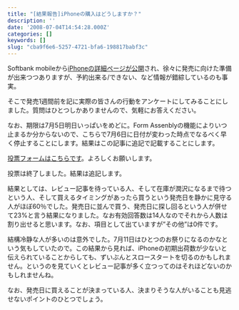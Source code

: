 ```yaml
---
title: "[結果報告]iPhoneの購入はどうしますか？"
description: ''
date: '2008-07-04T14:54:28.000Z'
categories: []
keywords: []
slug: "cba9f6e6-5257-4721-bfa6-198817babf3c"
---
```

Softbank mobileから[iPhoneの詳細ページが公開](http://mb.softbank.jp/mb/iphone/index.html)され、徐々に発売に向けた準備が出来つつありますが、予約出来る/できない、など情報が錯綜しているのも事実。

そこで発売1週間前を記に実際の皆さんの行動をアンケートにしてみることにしました。質問はひとつしかありませんので、気軽にお答えください。

なお、期限は7月5日明日いっぱいをめどに。Form Assenblyの機能によりいつ止まるか分からないので、こちらで7月6日に日付が変わった時点でなるべく早く停止することにします。結果はこの記事に追記で記載することにします。

[投票フォームはこちらです](http://app.formassembly.com/forms/view/26215)。よろしくお願いします。

投票は終了しました。結果は追記します。

結果としては、レビュー記事を待っている人、そして在庫が潤沢になるまで待つという人、そして買えるタイミングがあったら買うという発売日を静かに見守る人がほぼ60％でした。発売日に並んで買う、発売日に探し回るという人が併せて23%と言う結果になりました。なお有効回答数は14人なのでそれから人数は割り出せると思います。なお、項目として出ていますが”その他”は0件です。

結構冷静な人が多いのは意外でした。7月11日はひとつのお祭りになるのかなという気もしていたので。この結果から見れば、iPhoneの初期出荷数が少ないと伝えられていることからしても、ずいぶんとスロースタートを切るのかもしれません。というのを見ていくとレビュー記事が多く立つってのはそれほどないのかもしれませんね。

なお、発売日に買えることが決まっている人、決まりそうな人がいることも見逃せないポイントのひとつでしょう。